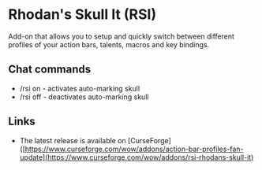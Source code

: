 Rhodan's Skull It (RSI)
=======================

Add-on that allows you to setup and quickly switch between different profiles of your action bars, talents, macros and key bindings.

Chat commands
-------------

* /rsi on - activates auto-marking skull
* /rsi off - deactivates auto-marking skull

Links
-----

* The latest release is available on [CurseForge]([https://www.curseforge.com/wow/addons/action-bar-profiles-fan-update](https://www.curseforge.com/wow/addons/rsi-rhodans-skull-it)
